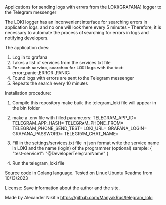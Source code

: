 Applications for sending logs with errors from the LOKI(GRAFANA) logger to the Telegram messenger

The LOKI logger has an inconvenient interface for searching errors in application logs,
and no one will look there every 5 minutes -
Therefore, it is necessary to automate the process of searching for errors in logs and notifying developers.

The application does:
1. Log in to grafana
2. Takes a list of services from the services.txt file
3. For each service, searches for LOKI logs with the text: error:,panic:,ERROR:,PANIC:
4. Found logs with errors are sent to the Telegram messenger
5. Repeats the search every 10 minutes


Installation procedure:
1. Compile this repository
make build
the telegram_loki file will appear in the bin folder


2. make a .env file with filled parameters:
TELEGRAM_APP_ID=
TELEGRAM_APP_HASH=
TELEGRAM_PHONE_FROM=
TELEGRAM_PHONE_SEND_TEST=
LOKI_URL=
GRAFANA_LOGIN=
GRAFANA_PASSWORD=
TELEGRAM_CHAT_NAME=


3. Fill in the settings/services.txt file
In json format write the service name in LOKI
and the name (login) of the programmer (optional)
sample:
{
   "test-service1": "@DeveloperTelegramName"
}


3. Run the telegram_loki file


Source code in Golang language.
Tested on Linux Ubuntu
Readme from 10/13/2023

License:
Save information about the author and the site.

Made by Alexander Nikitin
https://github.com/ManyakRus/telegram_loki